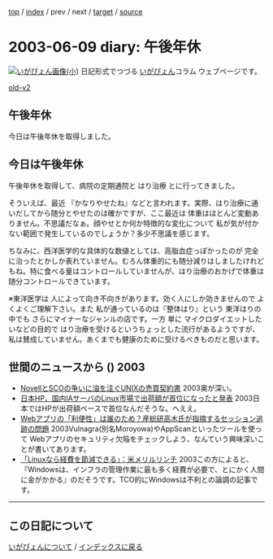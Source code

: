 [top](https://igapyon.github.io/diary/) 
 / [index](https://igapyon.github.io/diary/2003/index.html) 
 / prev 
 / next 
 / [target](https://igapyon.github.io/diary/2003/ig030609.html) 
 / [source](https://github.com/igapyon/diary/blob/gh-pages/2003/ig030609.html.src.md) 

2003-06-09 diary: 午後年休
=====================================================================================================
[![いがぴょん画像(小)](https://igapyon.github.io/diary/images/iga200306s.jpg "いがぴょん")](https://igapyon.github.io/diary/memo/memoigapyon.html) 日記形式でつづる [いがぴょん](https://igapyon.github.io/diary/memo/memoigapyon.html)コラム ウェブページです。

[old-v2](ig030609-orig.html)

## 午後年休

今日は午後年休を取得しました。


## 今日は午後年休

午後年休を取得して、病院の定期通院と はり治療 とに行ってきました。

そういえば、最近 『かなりやせたね』などと言われます。実際、はり治療に通いだしてから随分とやせたのは確かですが、ここ最近は 体重はほとんど変動ありません。不思議だなぁ。顔やせとか何か特徴的な変化について 私が気が付かない範囲で発生しているのでしょうか？多少不思議を感じます。

ちなみに、西洋医学的な具体的な数値としては、高脂血症っぽかったのが 完全に治ったとかしか表れていません。むろん体重的にも随分減りはしましたけれどもね。特に食べる量はコントロールしていませんが、はり治療のおかげで体重は随分コントロールできています。

※東洋医学は 人によって向き不向きがあります。効く人にしか効きませんので よくよくご理解下さい。また 私が通っているのは『整体はり』という 東洋はりの中でも さらにマイナーなジャンルの店です。一方 単に マイクロダイエットしたいなどの目的で はり治療を受けるというちょっとした流行があるようですが、私は賛成していません。あくまでも健康のために受けるべきものだと思います。

## 世間のニュースから () 2003

* [NovellとSCOの争いに油を注ぐUNIXの売買契約書](http://www.zdnet.co.jp/enterprise/0306/08/epn01.html)  2003奥が深い。
* [日本HP、国内IAサーバのLinux市場で出荷額が首位になったと発表](http://japan.cnet.com/news/ent/story/0,2000047623,20055109,00.htm)  2003日本ではHPが出荷額ベースで首位なんだそうな。へええ。
* [Webアプリの「利便性」は誰のため？産総研高木氏が指摘するセッション追跡の問題](http://www.zdnet.co.jp/enterprise/0306/05/epn01.html)  2003Vulnagra(別名Moroyowa)やAppScanといったツールを使って Webアプリのセキュリティ欠陥をチェックしよう、なんていう興味深いことが書いてあります。
* [「Linuxなら経費を節減できる」：米メリルリンチ](http://japan.cnet.com/svc/rss?id=1261.47623.55106)  2003この方によると、『Windowsは、インフラの管理作業に最も多く経費が必要で、とにかく人間に金がかかる』のだそうです。TCO的にWindowsは不利との論調の記事です。


----------------------------------------------------------------------------------------------------

## この日記について
[いがぴょんについて](https://igapyon.github.io/diary/memo/memoigapyon.html) / [インデックスに戻る](https://igapyon.github.io/diary/idxall.html)

